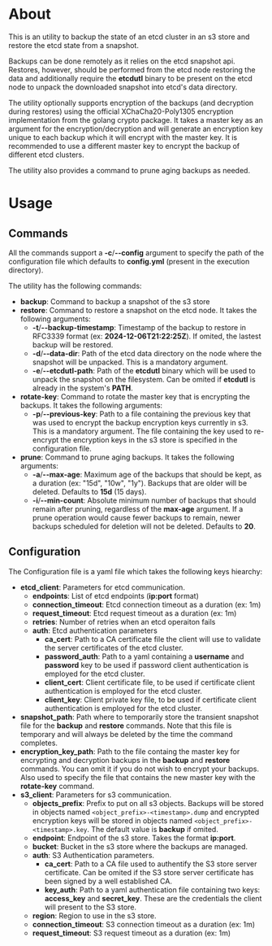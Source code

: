 # About

This is an utility to backup the state of an etcd cluster in an s3 store and restore the etcd state from a snapshot.

Backups can be done remotely as it relies on the etcd snapshot api. Restores, however, should be performed from the etcd node restoring the data and additionally require the **etcdutl** binary to be present on the etcd node to unpack the downloaded snapshot into etcd's data directory.

The utility optionally supports encryption of the backups (and decryption during restores) using the official XChaCha20-Poly1305 encryption implementation from the golang crypto package. It takes a master key as an argument for the encryption/decryption and will generate an encryption key unique to each backup which it will encrypt with the master key. It is recommended to use a different master key to encrypt the backup of different etcd clusters.

The utility also provides a command to prune aging backups as needed.

# Usage

## Commands

All the commands support a **-c**/**--config** argument to specify the path of the configuration file which defaults to **config.yml** (present in the execution directory).

The utility has the following commands:
  - **backup**: Command to backup a snapshot of the s3 store
  - **restore**: Command to restore a snapshot on the etcd node. It takes the following arguments:
    - **-t**/**--backup-timestamp**: Timestamp of the backup to restore in RFC3339 format (ex: **2024-12-06T21:22:25Z**). If omited, the lastest backup will be restored.
    - **-d**/**--data-dir**: Path of the etcd data directory on the node where the snapshot will be unpacked. This is a mandatory argument.
    - **-e**/**--etcdutl-path**: Path of the **etcdutl** binary which will be used to unpack the snapshot on the filesystem. Can be omited if **etcdutl** is already in the system's **PATH**.
  - **rotate-key**: Command to rotate the master key that is encrypting the backups. It takes the following arguments:
    - **-p**/**--previous-key**: Path to a file containing the previous key that was used to encrypt the backup encryption keys currently in s3. This is a mandatory argument. The file containing the key used to re-encrypt the encryption keys in the s3 store is specified in the configuration file.
  - **prune**: Command to prune aging backups. It takes the following arguments:
    - **-a**/**--max-age**: Maximum age of the backups that should be kept, as a duration (ex: "15d", "10w", "1y"). Backups that are older will be deleted. Defaults to **15d** (15 days).
    - **-i**/**--min-count**: Absolute minimum number of backups that should remain after pruning, regardless of the **max-age** argument. If a prune operation would cause fewer backups to remain, newer backups scheduled for deletion will not be deleted. Defaults to **20**.

## Configuration

The Configuration file is a yaml file which takes the following keys hiearchy:

- **etcd_client**: Parameters for etcd communication.
  - **endpoints**: List of etcd endpoints (**ip:port** format)
  - **connection_timeout**: Etcd connection timeout as a duration (ex: 1m)
  - **request_timeout**: Etcd request timeout as a duration (ex: 1m)
  - **retries**: Number of retries when an etcd operaiton fails 
  - **auth**: Etcd authentication parameters
    - **ca_cert**: Path to a CA certificate file the client will use to validate the server certificates of the etcd cluster.
    - **password_auth**: Path to a yaml containing a **username** and **password** key to be used if password client authentication is employed for the etcd cluster.
    - **client_cert**: Client certificate file, to be used if certificate client authentication is employed for the etcd cluster.
    - **client_key**: Client private key file, to be used if certificate client authentication is employed for the etcd cluster.
- **snapshot_path**: Path where to temporarily store the transient snapshot file for the **backup** and **restore** commands. Note that this file is temporary and will always be deleted by the time the command completes.
- **encryption_key_path**: Path to the file containg the master key for encrypting and decryption backups in the **backup** and **restore** commands. You can omit it if you do not wish to encrypt your backups. Also used to specify the file that contains the new master key with the **rotate-key** command. 
- **s3_client**: Parameters for s3 communication.
  - **objects_prefix**: Prefix to put on all s3 objects. Backups will be stored in objects named `<object_prefix>-<timestamp>.dump` and encrypted encryption keys will be stored in objects named `<object_prefix>-<timestamp>.key`. The default value is **backup** if omited.
  - **endpoint**: Endpoint of the s3 store. Takes the format **ip:port**.
  - **bucket**: Bucket in the s3 store where the backups are managed.
  - **auth**: S3 Authentication parameters.
    - **ca_cert**: Path to a CA file used to authentify the S3 store server certificate. Can be omited if the S3 store server certificate has been signed by a well established CA.
    - **key_auth**: Path to a yaml authentication file containing two keys: **access_key** and **secret_key**. These are the credentials the client will present to the S3 store.
  - **region**: Region to use in the s3 store.
  - **connection_timeout**: S3 connection timeout as a duration (ex: 1m)
  - **request_timeout**: S3 request timeout as a duration (ex: 1m)

